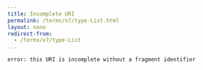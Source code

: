 ```yaml
---
title: Incomplete URI
permalink: /terms/v7/type-List.html
layout: none
redirect-from:
  - /terms/v7/type-List
...
```


```
error: this URI is incomplete without a fragment identifier
```

<script>
const allowed_fragments = {'Text': '/terms/v7/type-List-Text', 'Enum': '/terms/v7/type-List-Enum'};
const maybe_redirect = (event) => {
    const fragment = location.hash.substr(1)
    if (fragment in allowed_fragments && location.pathname != allowed_fragments[fragment])
        location = allowed_fragments[fragment];
};
window.addEventListener('load', maybe_redirect);
window.addEventListener('hashchange', maybe_redirect);
</script>
